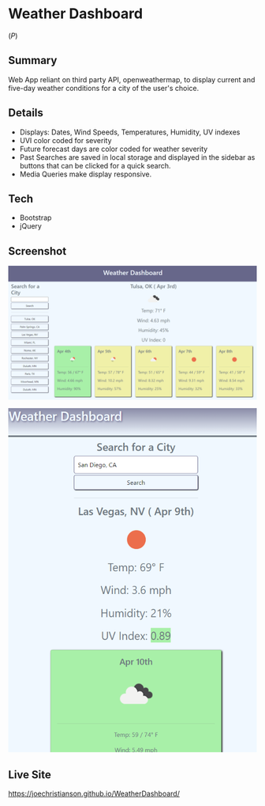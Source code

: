 # Weather Dashboard
(*P*)

## Summary

Web App reliant on third party API, openweathermap, to display current and five-day weather conditions for a city of the user's choice.

## Details

- Displays: Dates, Wind Speeds, Temperatures, Humidity, UV indexes
- UVI color coded for severity
- Future forecast days are color coded for weather severity
- Past Searches are saved in local storage and displayed in the sidebar as buttons that can be clicked for a quick search.
- Media Queries make display responsive.

## Tech

- Bootstrap
- jQuery

## Screenshot

![The weather app includes a search option, a list of cities, and a five-day forecast and current weather conditions for Tulsa, OK along with other cities in the side search.](screenshot.png)

![Mobile layout.](ss2.png)

## Live Site

https://joechristianson.github.io/WeatherDashboard/
